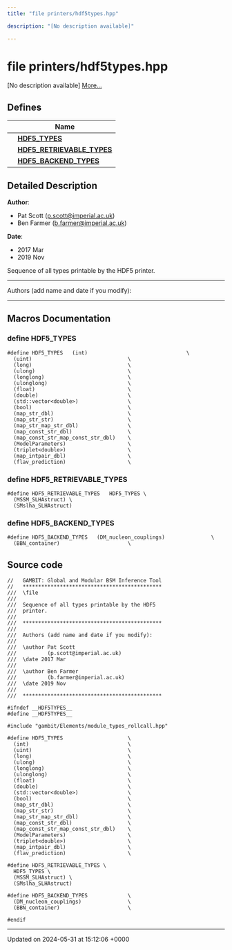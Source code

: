 ```yaml
---
title: "file printers/hdf5types.hpp"

description: "[No description available]"

---
```


# file printers/hdf5types.hpp

[No description available] [More...](#detailed-description)

## Defines

|                | Name           |
| -------------- | -------------- |
|  | **[HDF5_TYPES](/documentation/code/files/hdf5types_8hpp/#define-hdf5-types)**  |
|  | **[HDF5_RETRIEVABLE_TYPES](/documentation/code/files/hdf5types_8hpp/#define-hdf5-retrievable-types)**  |
|  | **[HDF5_BACKEND_TYPES](/documentation/code/files/hdf5types_8hpp/#define-hdf5-backend-types)**  |

## Detailed Description


**Author**: 

  * Pat Scott ([p.scott@imperial.ac.uk](mailto:p.scott@imperial.ac.uk)) 
  * Ben Farmer ([b.farmer@imperial.ac.uk](mailto:b.farmer@imperial.ac.uk)) 


**Date**: 

  * 2017 Mar
  * 2019 Nov


Sequence of all types printable by the HDF5 printer.



------------------

Authors (add name and date if you modify):



------------------




## Macros Documentation

### define HDF5_TYPES

```
#define HDF5_TYPES   (int)                                \
  (uint)                               \
  (long)                               \
  (ulong)                              \
  (longlong)                           \
  (ulonglong)                          \
  (float)                              \
  (double)                             \
  (std::vector<double>)                \
  (bool)                               \
  (map_str_dbl)                        \
  (map_str_str)                        \
  (map_str_map_str_dbl)                \
  (map_const_str_dbl)                  \
  (map_const_str_map_const_str_dbl)    \
  (ModelParameters)                    \
  (triplet<double>)                    \
  (map_intpair_dbl)                    \
  (flav_prediction)                    \
```


### define HDF5_RETRIEVABLE_TYPES

```
#define HDF5_RETRIEVABLE_TYPES   HDF5_TYPES \
  (MSSM_SLHAstruct) \
  (SMslha_SLHAstruct)
```


### define HDF5_BACKEND_TYPES

```
#define HDF5_BACKEND_TYPES   (DM_nucleon_couplings)               \
  (BBN_container)                      \
```


## Source code

```
//   GAMBIT: Global and Modular BSM Inference Tool
//   *********************************************
///  \file
///
///  Sequence of all types printable by the HDF5
///  printer.
///
///  *********************************************
///
///  Authors (add name and date if you modify):
///
///  \author Pat Scott
///          (p.scott@imperial.ac.uk)
///  \date 2017 Mar
///
///  \author Ben Farmer
///          (b.farmer@imperial.ac.uk)
///  \date 2019 Nov
///
///  *********************************************

#ifndef __HDF5TYPES__
#define __HDF5TYPES__

#include "gambit/Elements/module_types_rollcall.hpp"

#define HDF5_TYPES                     \
  (int)                                \
  (uint)                               \
  (long)                               \
  (ulong)                              \
  (longlong)                           \
  (ulonglong)                          \
  (float)                              \
  (double)                             \
  (std::vector<double>)                \
  (bool)                               \
  (map_str_dbl)                        \
  (map_str_str)                        \
  (map_str_map_str_dbl)                \
  (map_const_str_dbl)                  \
  (map_const_str_map_const_str_dbl)    \
  (ModelParameters)                    \
  (triplet<double>)                    \
  (map_intpair_dbl)                    \
  (flav_prediction)                    \

#define HDF5_RETRIEVABLE_TYPES \
  HDF5_TYPES \
  (MSSM_SLHAstruct) \
  (SMslha_SLHAstruct)

#define HDF5_BACKEND_TYPES             \
  (DM_nucleon_couplings)               \
  (BBN_container)                      \

#endif
```


-------------------------------

Updated on 2024-05-31 at 15:12:06 +0000
